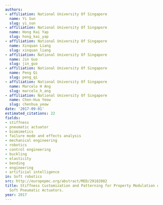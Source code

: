 ```yaml
---
authors:
- affiliation: National University Of Singapore
  name: Yi Sun
  slug: yi_sun
- affiliation: National University Of Singapore
  name: Hong Kai Yap
  slug: hong_kai_yap
- affiliation: National University Of Singapore
  name: Xinquan Liang
  slug: xinquan_liang
- affiliation: National University Of Singapore
  name: Jin Guo
  slug: jin_guo
- affiliation: National University Of Singapore
  name: Peng Qi
  slug: peng_qi
- affiliation: National University Of Singapore
  name: Marcelo H Ang
  slug: marcelo_h_ang
- affiliation: National University Of Singapore
  name: Chen-Hua Yeow
  slug: chenhua_yeow
date: '2017-09-01'
estimated_citations: 22
fields:
- stiffness
- pneumatic actuator
- biomimetics
- failure mode and effects analysis
- mechanical engineering
- robotics
- control engineering
- buckling
- elasticity
- bending
- engineering
- artificial intelligence
in: Soft robotics
src: http://europepmc.org/abstract/MED/29182082
title: Stiffness Customization and Patterning for Property Modulation of Silicone-Based
  Soft Pneumatic Actuators.
year: 2017
---
```

